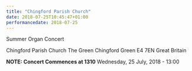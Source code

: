 ```yaml
---
title: "Chingford Parish Church"
date: 2018-07-25T10:45:47+01:00
performancedate: 2018-07-25
---
```


Summer Organ Concert

Chingford Parish Church
The Green
Chingford Green
E4 7EN
Great Britain

**NOTE: Concert Commences at 1310**
Wednesday, 25 July, 2018 - 13:00
